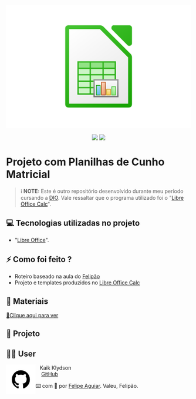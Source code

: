 <p align="center">
<img 
    src="./LibreOffice_Calc-Logo.wine.png"
    width="600"
    />
</p>

<p align="center">
<img 
    src="https://img.shields.io/badge/_PLANILHA_INTELIGENTE-008000">
    </a>
<img 
   src="https://img.shields.io/badge/_SHEETS,_RANGE,_E_MAIS-4B0082" 
     />
</p>

</div>

# Projeto com Planilhas de Cunho Matricial

 > ℹ️ **NOTE:** Este é outro repositório desenvolvido durante meu período cursando a [DIO](https://dio.me).
> Vale ressaltar que o programa utilizado foi o "[Libre Office Calc](https://pt-br.libreoffice.org)".

## 💻 Tecnologias utilizadas no projeto
- "[Libre Office](https://pt-br.libreoffice.org)".


## ⚡ Como foi feito ?

- Roteiro baseado na aula do [Felipão](https://github.com/felipeAguiarCode)
- Projeto e templates produzidos no [Libre Office Calc](https://pt-br.libreoffice.org)


## 👀 Materiais

<a href="https://github.com/Caspioif/Caspioif/blob/4945baf15c61a36cad1179ea8ae38be887940885/Material" title="View PDF now"> 📕Clique aqui para ver</a>

## 👀 Projeto


## 👨‍💻 User

<p>
    <img 
      align=left 
      margin=10 
      width=80 
      src="git.png"
    />
    <p>&nbsp&nbsp&nbspKaik Klydson<br>
    &nbsp&nbsp&nbsp
    <a 
        href="https://github.com/Caspioif">
        GitHub
    </a>

⌨️ com 💜 por [Felipe Aguiar](https://github.com/felipeAguiarCode).
Valeu, Felipão.
